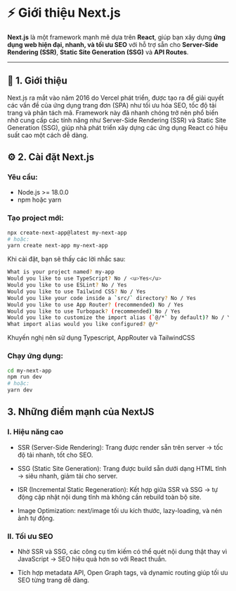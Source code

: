 # ⚡ Giới thiệu Next.js

**Next.js** là một framework mạnh mẽ dựa trên **React**, giúp bạn xây dựng **ứng dụng web hiện đại, nhanh, và tối ưu SEO** với hỗ trợ sẵn cho **Server-Side Rendering (SSR)**, **Static Site Generation (SSG)** và **API Routes**.

---

## 🚀  1. Giới thiệu
Next.js ra mắt vào năm 2016 do Vercel phát triển, được tạo ra để giải quyết các vấn đề của ứng dụng trang đơn (SPA) như tối ưu hóa SEO, tốc độ tải trang và phân tách mã. Framework này đã nhanh chóng trở nên phổ biến nhờ cung cấp các tính năng như Server-Side Rendering (SSR) và Static Site Generation (SSG), giúp nhà phát triển xây dựng các ứng dụng React có hiệu suất cao một cách dễ dàng. 


## ⚙️ 2. Cài đặt Next.js

### Yêu cầu:
- Node.js >= 18.0.0
- npm hoặc yarn

### Tạo project mới:
```bash
npx create-next-app@latest my-next-app
# hoặc:
yarn create next-app my-next-app
```
Khi cài đặt, bạn sẽ thấy các lời nhắc sau:

```bash
What is your project named? my-app
Would you like to use TypeScript? No / <u>Yes</u>
Would you like to use ESLint? No / Yes
Would you like to use Tailwind CSS? No / Yes
Would you like your code inside a `src/` directory? No / Yes
Would you like to use App Router? (recommended) No / Yes
Would you like to use Turbopack? (recommended) No / Yes
Would you like to customize the import alias (`@/*` by default)? No / Yes
What import alias would you like configured? @/*

```
Khuyến nghị nên sử dụng Typescript, AppRouter và TailwindCSS 


### Chạy ứng dụng:
```bash
cd my-next-app
npm run dev
# hoặc:
yarn dev
```

## 3. Những điểm mạnh của NextJS
### I. Hiệu năng cao 
- SSR (Server-Side Rendering): Trang được render sẵn trên server → tốc độ tải nhanh, tốt cho SEO.

- SSG (Static Site Generation): Trang được build sẵn dưới dạng HTML tĩnh → siêu nhanh, giảm tải cho server.

- ISR (Incremental Static Regeneration): Kết hợp giữa SSR và SSG → tự động cập nhật nội dung tĩnh mà không cần rebuild toàn bộ site.

- Image Optimization: next/image tối ưu kích thước, lazy-loading, và nén ảnh tự động.

### II. Tối ưu SEO

- Nhờ SSR và SSG, các công cụ tìm kiếm có thể quét nội dung thật thay vì JavaScript → SEO hiệu quả hơn so với React thuần.

- Tích hợp metadata API, Open Graph tags, và dynamic routing giúp tối ưu SEO từng trang dễ dàng.